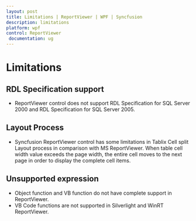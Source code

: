 ```yaml
---
layout: post
title: Limitations | ReportViewer | WPF | Syncfusion
description: limitations
platform: wpf
control: ReportViewer
 documentation: ug
---
```


# Limitations

## RDL Specification support

* ReportViewer control does not support RDL Specification for SQL Server 2000 and RDL Specification for SQL Server 2005.

## Layout Process

* Syncfusion ReportViewer control has some limitations in Tablix Cell split Layout process in comparison with MS ReportViewer. When table cell width value exceeds the page width, the entire cell moves to the next page in order to display the complete cell items. 

## Unsupported expression

* Object function and VB function do not have complete support in ReportViewer.
* VB Code functions are not supported in Silverlight and WinRT ReportViewer.